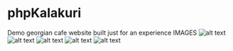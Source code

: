 # phpKalakuri
Demo georgian cafe website built just for an experience
IMAGES
![alt text](https://i.ibb.co/86RxZcY/Screenshot-1.png)
![alt text](https://i.ibb.co/z2Wr1Pr/Screenshot-2.png)
![alt text](https://i.ibb.co/t4tWG5R/Screenshot-3.png)
![alt text](https://i.ibb.co/RYwSfwQ/Screenshot-4.png)
![alt text](https://i.ibb.co/PCZD8Q3/Screenshot-5.png)
